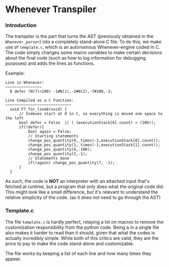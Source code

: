 # Whenever Transpiler 

### Introduction

The transpiler is the part that turns the AST (previously obtained in the `Whenever_parser`) into a completely 
stand-alone C file. To do this, we make use of `template.c`, which is an autonomous Whenever-engine coded in C. The code
simply changes some macro variables to make certain decisions about the final code (such as how to log information for 
debugging purposes) and adds the lines as functions. 


Example:


    Line in Whenever:
    ~~~~~~~~~~~~~~~~
      8 defer (N(7)<100) -1#N(1),-2#N(2),-7#100,-3;
    
    Line Compiled as a C Function:
    ~~~~~~~~~~~~~~~~~~~~~~~~~~~~~
      void F7_for_line8(void) { 
          // Indexes start at 0 in C, so everything is moved one space to the left
          bool defer = False  || ( (executionStack[6].count) < (100));
          if(!defer){
              bool again = False;
              // Starting statements 
              change_pos_quantity(0,_times(-1,executionStack[0].count));
              change_pos_quantity(1,_times(-1,executionStack[1].count));
              change_pos_quantity(6,-100);
              change_pos_quantity(2,-1);
              // Statements done
              if(!again) change_pos_quantity(7, -1);
          }
      }

As such, the code is **NOT** an interpreter with an attached input that's fetched at runtime, but a program that 
only does what the original code did. This might look like a small difference, but it's relevant to understand the
relative simplicity of the code. (as it does not need to go through the AST)

### Template.c

The file `template.c` is hardly perfect, relaying a lot on macros to remove the customization responsibility from the
python code. Being a in a single file also makes it harder to read than it should, given that what the codes is actually 
incredibly simple. While both of this critics are valid, they are the price to pay to make the code stand-alone and 
customizable.

The file works by keeping a list of each line and how many times they appear. 
